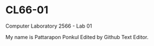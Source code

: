 # CL66-01

Computer Laboratory 2566 - Lab 01

My name is Pattarapon Ponkul
Edited by Github Text Editor.
